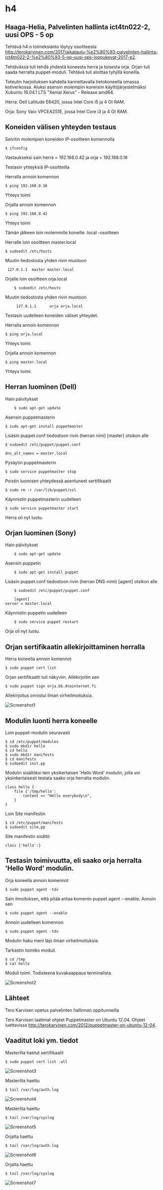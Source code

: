 # h4

## Haaga-Helia, Palvelinten hallinta ict4tn022-2, uusi OPS - 5 op

Tehtävä h4:n toimeksianto löytyy osoitteesta http://terokarvinen.com/2017/aikataulu-%e2%80%93-palvelinten-hallinta-ict4tn022-2-%e2%80%93-5-op-uusi-ops-loppukevat-2017-p2.

Tehtävässä tuli tehdä yhdestä koneesta herra ja toisesta orja. Orjan tuli saada herralta puppet-moduli. Tehtävä tuli aloittaa tyhjillä koneilla.

Toteutin harjoituksen kahdella kannettavalla tietokoneella omassa kotiverkossa. Aluksi asensin molempiin koneisiin käyttöjärjestelmäksi Xubuntu 16.04.1 LTS "Xenial Xerus" - Release amd64. 

Herra: Dell Latitude E6420, jossa Intel Core i5 ja 4 Gt RAM.

Orja: Sony Vaio VPCEA2S1E, jossa Intel Core i3 ja 4 Gt RAM.


## Koneiden välisen yhteyden testaus

Selvitin molempien koneiden IP-osoitteen komennolla 

	$ ifconfig

Vastaukseksi sain herra = 192.168.0.42 ja orja = 192.168.0.16

Testasin yhteyksiä IP-osoitteilla

Herralla annoin komennon

	$ ping 192.168.0.16

Yhteys toimi

Orjalla annoin komennon

	$ ping 192.168.0.42

Yhteys toimi

Tämän jälkeen loin molemmille koneille .local -osoitteen 

Herralle loin osoitteen master.local

	$ sudoedit /etc/hosts

Muutin tiedostosta yhden rivin muotoon 

	 127.0.1.1	master master.local

Orjalle loin osoitteen orja.local

        $ sudoedit /etc/hosts

Muutin tiedostosta yhden rivin muotoon

         127.0.1.1      orja orja.local

Testasin uudelleen koneiden väliset yhteydet.

Herralla annoin komennon

	$ ping orja.local

Yhteys toimi.

Orjalla annoin komennon

	$ ping master.local

Yhteys toimi.


## Herran luominen (Dell)

Hain päivitykset

        $ sudo apt-get update

Asensin puppetmasterin

	$ sudo apt-get install puppetmaster

Lisäsin puppet.conf tiedostoon rivin (herran nimi) [master] otsikon alle

	$ sudoedit /etc/puppet/puppet.conf
	
	dns_alt_names = master.local	

Pysäytin puppetmasterin

	$ sudo service puppetmaster stop

Poistin luomisen yhteydessä asentuneet sertifikaatit

	$ sudo rm -r /var/lib/puppet/ssl

Käynnistin puppetmasterin uudelleen

	$ sudo service puppetmaster start

Herra oli nyt luotu.


## Orjan luominen (Sony)

Hain päivitykset

        $ sudo apt-get update

Asensin puppetin

        $ sudo apt-get install puppet

Lisäsin puppet.conf tiedostoon rivin (herran DNS-nimi) [agent] otsikon alle

        $ sudoedit /etc/puppet/puppet.conf

        [agent]
	server = master.local

Käynnistin puppetin uudelleen

        $ sudo service puppet restart

Orja oli nyt luotu.


## Orjan sertifikaatin allekirjoittaminen herralla

Herra koneella annoin komennot

	$ sudo puppet cert list

Orjan sertifikaatti tuli näkyviin. Allekirjoitin sen

	$ sudo puppet sign orja.bb.dnainternet.fi

Allekirjoitus onnistui ilman virheilmoituksia.

![Screenshot1](cert_list_sign.png)


## Modulin luonti herra koneelle

Loin puppet-modulin seuravasti

	$ cd /etc/puppet/modules
	$ sudo mkdir hello
	$ cd hello
	$ sudo mkdir manifests
	$ cd manifests
	$ sudoedit init.pp

Modulin sisällöksi tein yksikertaisen 'Hello Word' modulin, jolla voi yksinkertaisesti testata saako orja herralta modulin.

	class hello {
		file {'/tmp/hello':
			content => "Hello everybody\n",
		}
	}

Loin Site manifestin

	$ cd /etc/puppet/manifests
	$ sudoedit site.pp

Site manifestin sisältö

	class {'hello':}


## Testasin toimivuutta, eli saako orja herralta 'Hello Word' modulin.

Orja koneella annoin komennot

	$ sudo puppet agent -tdv

Sain ilmoituksen, että pitää antaa komento puppet agent --enable. Annoin sen

	$ sudo puppet agent --enable

Annoin uudelleen komennon

	$ sudo puppet agent -tdv

Modulin haku meni läpi ilman virheilmoituksia.

Tarkastin toimiko moduli.

	$ cd /tmp
	$ cat hello

Moduli toimi. Todisteena kuvakaappaus terminalista.

![Screenshot2](hello.png)


## Lähteet

Tero Karvisen opetus palvelinten hallinnan oppitunneilla

Tero Karvisen laatimat ohjeet Puppetmaster on Ubuntu 12.04. Ohjeet luettavissa http://terokarvinen.com/2012/puppetmaster-on-ubuntu-12-04.


## Vaaditut loki ym. tiedot

Masterilta haetut sertifikaatit

	$ sudo puppet cert list -all

![Screenshot3](cert_list_all.png)

Masterilta haettu

	$ tail /var/log/auth.log

![Screenshot4](auth_log.png)

Masterilta haettu 

	$ tail /var/log/syslog

![Screenshot5](syslog.png)

Orjalta haettu

	$ tail /var/log/auth.log

![Screenshot6](o_auth_log.png)

Orjalta haettu

	$ tail /var/log/syslog

![Screenshot7](o_syslog.png)
